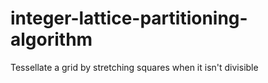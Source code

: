 # integer-lattice-partitioning-algorithm
Tessellate a grid by stretching squares when it isn't divisible
